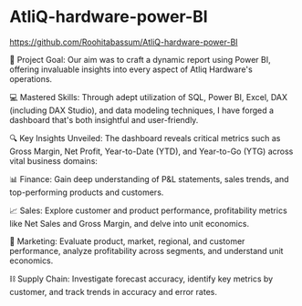 # AtliQ-hardware-power-BI
https://github.com/Roohitabassum/AtliQ-hardware-power-BI

🎯 Project Goal:
Our aim was to craft a dynamic report using Power BI, offering invaluable insights into every aspect of Atliq Hardware's operations.

💻 Mastered Skills:
Through adept utilization of SQL, Power BI, Excel, DAX (including DAX Studio), and data modeling techniques, I have forged a dashboard that's both insightful and user-friendly.

🔍 Key Insights Unveiled:
The dashboard reveals critical metrics such as Gross Margin, Net Profit, Year-to-Date (YTD), and Year-to-Go (YTG) across vital business domains:

📊 Finance:
Gain deep understanding of P&L statements, sales trends, and top-performing products and customers.

📈 Sales:
Explore customer and product performance, profitability metrics like Net Sales and Gross Margin, and delve into unit economics.

📣 Marketing:
Evaluate product, market, regional, and customer performance, analyze profitability across segments, and understand unit economics.

⛓ Supply Chain:
Investigate forecast accuracy, identify key metrics by customer, and track trends in accuracy and error rates.

